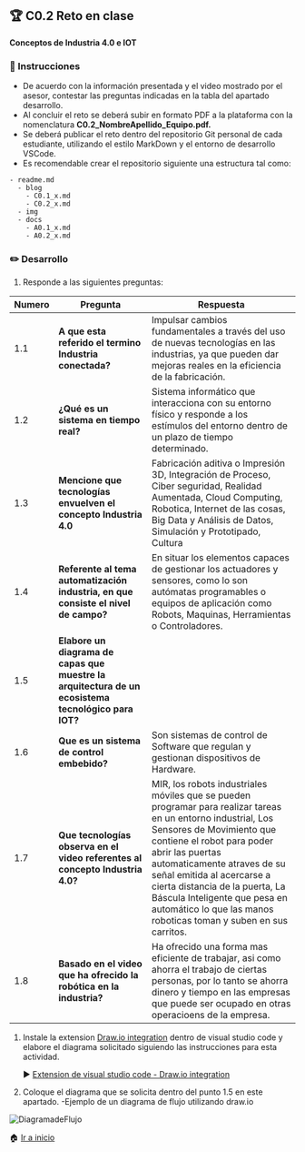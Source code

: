 ## :trophy: C0.2 Reto en clase

**Conceptos de Industria 4.0 e IOT**

### :blue_book: Instrucciones

- De acuerdo con la información presentada y el video mostrado por el asesor, contestar las preguntas indicadas en la tabla del apartado desarrollo.
- Al concluir el reto se deberá subir en formato PDF a la plataforma con la nomenclatura **C0.2_NombreApellido_Equipo.pdf.**
- Se deberá publicar el reto dentro del repositorio Git personal de cada estudiante, utilizando el estilo MarkDown y el entorno de desarrollo VSCode.
- Es recomendable crear el repositorio siguiente una estructura tal como:
```
- readme.md
  - blog
    - C0.1_x.md
    - C0.2_x.md
  - img
  - docs
    - A0.1_x.md
    - A0.2_x.md
```
  
### :pencil2: Desarrollo

1. Responde a las siguientes preguntas:

| Numero | Pregunta                                            | Respuesta  |
| ------ | --------------------------------------------------- | ---------  |
| 1.1      | **A que esta referido el termino Industria conectada?** |      Impulsar cambios fundamentales a través del uso de nuevas tecnologías en las industrias, ya que pueden dar mejoras reales en la eficiencia de la fabricación.      |
| 1.2      | **¿Qué es un sistema en tiempo real?**                  |      Sistema informático que interacciona con su entorno físico y responde a los estímulos del entorno dentro de un plazo de tiempo determinado.      |
| 1.3      | **Mencione que tecnologías envuelven el concepto Industria 4.0**    |      Fabricación aditiva o Impresión 3D, Integración de Proceso, Ciber seguridad, Realidad Aumentada, Cloud Computing, Robotica, Internet de las cosas, Big Data y Análisis de Datos, Simulación y Prototipado, Cultura      |
| 1.4      | **Referente al tema automatización industria, en que consiste el nivel de campo?**                      |      En situar los elementos capaces de gestionar los actuadores y sensores, como lo son autómatas programables o equipos de aplicación como Robots, Maquinas, Herramientas o Controladores.      |
| 1.5      | **Elabore un diagrama de capas que muestre la arquitectura de un ecosistema tecnológico para IOT?**                       |            |
| 1.6      | **Que es un sistema de control embebido?**         |     Son sistemas de control de Software que regulan y gestionan dispositivos de Hardware.       |
| 1.7      | **Que tecnologías observa en el video referentes al concepto Industria 4.0?**         |     MIR, los robots industriales móviles que se pueden programar para realizar tareas en un entorno industrial, Los Sensores de Movimiento que contiene el robot para poder abrir las puertas automaticamente atraves de su señal emitida al acercarse a cierta distancia de la puerta, La Báscula Inteligente que pesa en automático lo que las manos roboticas toman y suben en sus carritos.     |
| 1.8      | **Basado en el video que ha ofrecido la robótica en la industria?**        |       Ha ofrecido una forma mas eficiente de trabajar, asi como ahorra el trabajo de ciertas personas, por lo tanto se ahorra dinero y tiempo en las empresas que puede ser ocupado en otras operacioens de la empresa.     |

1. Instale la extension [Draw.io integration](https://marketplace.visualstudio.com/items?itemName=hediet.vscode-drawio) dentro de visual studio code y elabore el diagrama solicitado siguiendo las instrucciones para esta actividad.

    :arrow_forward: [Extension de visual studio code - Draw.io integration](https://www.youtube.com/watch?v=Y47ZlxoDWNI)

2. Coloque el diagrama que se solicita dentro del punto 1.5 en este apartado.
   -Ejemplo de un diagrama de flujo utilizando draw.io

![DiagramadeFlujo](../diagrams/Flujo.drawio.png)

:house: [Ir a inicio](/readme.md)
